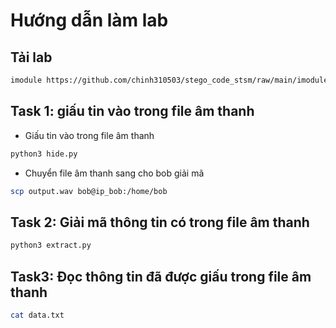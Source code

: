 # Hướng dẫn làm lab
## Tải lab
```bash
imodule https://github.com/chinh310503/stego_code_stsm/raw/main/imodule.tar
```

## Task 1: giấu tin vào trong file âm thanh

- Giấu tin vào trong file âm thanh
```bash
python3 hide.py
```

- Chuyển file âm thanh sang cho bob giải mã
```bash
scp output.wav bob@ip_bob:/home/bob
```

## Task 2: Giải mã thông tin có trong file âm thanh
```bash
python3 extract.py
```

## Task3: Đọc thông tin đã được giấu trong file âm thanh
```bash
cat data.txt
```
